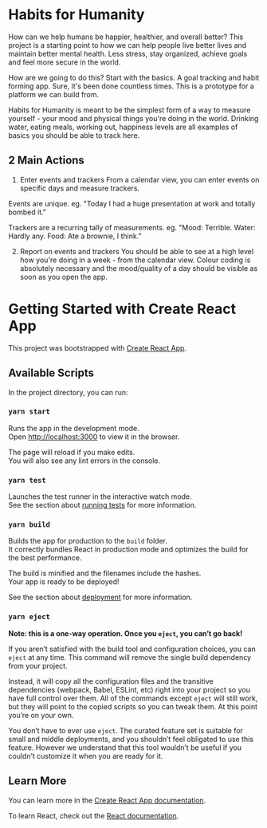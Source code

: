 # Habits for Humanity

How can we help humans be happier, healthier, and overall better? This project is a starting point to how we can help people live better lives and maintain better mental health. Less stress, stay organized, achieve goals and feel more secure in the world.

How are we going to do this? Start with the basics. A goal tracking and habit forming app. Sure, it's been done countless times. This is a prototype for a platform we can build from.

Habits for Humanity is meant to be the simplest form of a way to measure yourself - your mood and physical things you're doing in the world. Drinking water, eating meals, working out, happiness levels are all examples of basics you should be able to track here.

## 2 Main Actions
1. Enter events and trackers
From a calendar view, you can enter events on specific days and measure trackers.

Events are unique.
eg. "Today I had a huge presentation at work and totally bombed it."

Trackers are a recurring tally of measurements.
eg. "Mood: Terrible. Water: Hardly any. Food: Ate a brownie, I think."

2. Report on events and trackers
You should be able to see at a high level how you're doing in a week - from the calendar view. Colour coding is absolutely necessary and the mood/quality of a day should be visible as soon as you open the app.



# Getting Started with Create React App

This project was bootstrapped with [Create React App](https://github.com/facebook/create-react-app).

## Available Scripts

In the project directory, you can run:

### `yarn start`

Runs the app in the development mode.\
Open [http://localhost:3000](http://localhost:3000) to view it in the browser.

The page will reload if you make edits.\
You will also see any lint errors in the console.

### `yarn test`

Launches the test runner in the interactive watch mode.\
See the section about [running tests](https://facebook.github.io/create-react-app/docs/running-tests) for more information.

### `yarn build`

Builds the app for production to the `build` folder.\
It correctly bundles React in production mode and optimizes the build for the best performance.

The build is minified and the filenames include the hashes.\
Your app is ready to be deployed!

See the section about [deployment](https://facebook.github.io/create-react-app/docs/deployment) for more information.

### `yarn eject`

**Note: this is a one-way operation. Once you `eject`, you can’t go back!**

If you aren’t satisfied with the build tool and configuration choices, you can `eject` at any time. This command will remove the single build dependency from your project.

Instead, it will copy all the configuration files and the transitive dependencies (webpack, Babel, ESLint, etc) right into your project so you have full control over them. All of the commands except `eject` will still work, but they will point to the copied scripts so you can tweak them. At this point you’re on your own.

You don’t have to ever use `eject`. The curated feature set is suitable for small and middle deployments, and you shouldn’t feel obligated to use this feature. However we understand that this tool wouldn’t be useful if you couldn’t customize it when you are ready for it.

## Learn More

You can learn more in the [Create React App documentation](https://facebook.github.io/create-react-app/docs/getting-started).

To learn React, check out the [React documentation](https://reactjs.org/).
